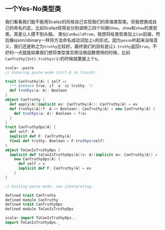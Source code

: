## 一个Yes-No类型类
我们看看我们能不能用Scalaz的风格自己实现我们的真值类型类。但我想换成自己的命名约定。比如Scalaz经常会分别调用三四个叫做`Show`，`show`和`show`的类型类，真是让人摸不到头脑。
类似`CanBuildFrom`，我想将给类型类加上`Can`前缀，然后像sjson/sbinary一样将方法命名成动词加上`s`的形式。因为`yesno`听起来没啥意义，我们还是称之为`truthy`比较好。最终我们的目标是让`1.truthy`返回`true`。不好的一点就是如果我们想将类型类实例当做函数使用的时候，比如`CanTruthy[Int].truthys(1)`的时候就要接上个s。
```Scala
scala> :paste
// Entering paste mode (ctrl-D to finish)

trait CanTruthy[A] { self =>
  /** @return true, if `a` is truthy. */
  def truthys(a: A): Boolean
}
object CanTruthy {
  def apply[A](implicit ev: CanTruthy[A]): CanTruthy[A] = ev
  def truthys[A](f: A => Boolean): CanTruthy[A] = new CanTruthy[A] {
    def truthys(a: A): Boolean = f(a)
  }
}
trait CanTruthyOps[A] {
  def self: A
  implicit def F: CanTruthy[A]
  final def truthy: Boolean = F.truthys(self)
}
object ToCanIsTruthyOps {
  implicit def toCanIsTruthyOps[A](v: A)(implicit ev: CanTruthy[A]) =
    new CanTruthyOps[A] {
      def self = v
      implicit def F: CanTruthy[A] = ev
    }
}

// Exiting paste mode, now interpreting.

defined trait CanTruthy
defined module CanTruthy
defined trait CanTruthyOps
defined module ToCanIsTruthyOps

scala> import ToCanIsTruthyOps._
import ToCanIsTruthyOps._
```
